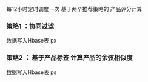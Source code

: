每12小时定时调度一次 基于两个推荐策略的 产品评分计算

### 策略1 ：协同过滤
数据写入Hbase表  px

### 策略2 ： 基于产品标签 计算产品的余弦相似度
数据写入Hbase表 ps